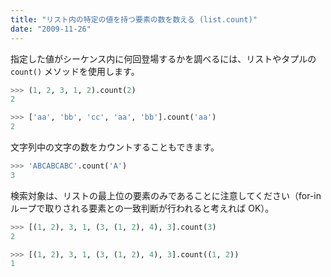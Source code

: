 ```yaml
---
title: "リスト内の特定の値を持つ要素の数を数える (list.count)"
date: "2009-11-26"
---
```


指定した値がシーケンス内に何回登場するかを調べるには、リストやタプルの `count()` メソッドを使用します。

```python
>>> (1, 2, 3, 1, 2).count(2)
2

>>> ['aa', 'bb', 'cc', 'aa', 'bb'].count('aa')
2
```

文字列中の文字の数をカウントすることもできます。

```python
>>> 'ABCABCABC'.count('A')
3
```

検索対象は、リストの最上位の要素のみであることに注意してください（for-in ループで取りされる要素との一致判断が行われると考えれば OK）。

```python
>>> [(1, 2), 3, 1, (3, (1, 2), 4), 3].count(3)
2

>>> [(1, 2), 3, 1, (3, (1, 2), 4), 3].count((1, 2))
1
```

